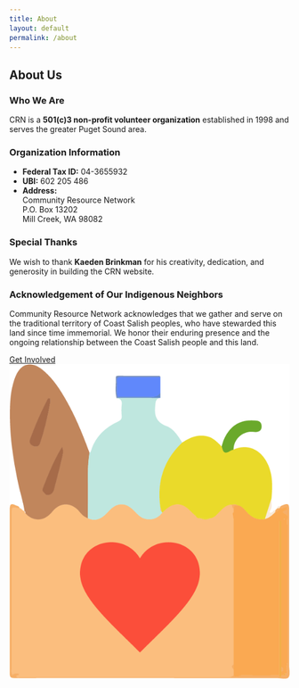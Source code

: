 ```yaml
---
title: About
layout: default
permalink: /about
---
```


<div class="features-blue">
  <div class="container">
    <div class="intro">
      <h2 class="text-center mb-4">About Us</h2>
      <section aria-labelledby="about-crn">
        <h3 id="about-crn" class="h5 mt-3">Who We Are</h3>
        <p>
          CRN is a <strong>501(c)3 non-profit volunteer organization</strong> established in 1998 and serves the greater Puget Sound area.
        </p>
      </section>
      <section aria-labelledby="org-info">
        <h3 id="org-info" class="h5 mt-4">Organization Information</h3>
        <ul class="list-unstyled mb-3">
          <li><strong>Federal Tax ID:</strong> 04-3655932</li>
          <li><strong>UBI:</strong> 602 205 486</li>
          <li><strong>Address:</strong><br>
            Community Resource Network<br>
            P.O. Box 13202<br>
            Mill Creek, WA 98082
          </li>
        </ul>
      </section>
      <section aria-labelledby="thanks">
        <h3 id="thanks" class="h5 mt-4">Special Thanks</h3>
        <p>
          We wish to thank <strong>Kaeden Brinkman</strong> for his creativity, dedication, and generosity in building the CRN website.
        </p>
      </section>
      <section aria-labelledby="indigenous-acknowledgement">
        <h3 id="indigenous-acknowledgement" class="h5 mt-4">Acknowledgement of Our Indigenous Neighbors</h3>
        <p>
          Community Resource Network acknowledges that we gather and serve on the traditional territory of Coast Salish peoples, who have stewarded this land since time immemorial. We honor their enduring presence and the ongoing relationship between the Coast Salish people and this land.
        </p>
      </section>
      <div class="text-center mt-4">
        <a href="/volunteer" class="btn btn-primary text-white btn-lg">Get Involved</a>
      </div>
    </div>
  </div>
</div>
<section class="testimonials py-5 text-white px-1 px-md-5 margin-top-xl" style="min-height: 300px">
  <img src="assets/img/favicon2.png" class="icon-overlay" alt="CRN Logo" />
</section>
